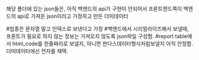 해당 폴더에 있는 json들은,
아직 백엔드의 api가 구현이 안되어서 프론트엔드쪽이 백엔드의 api로 가져온 json이라고 가정하고 만든 더미데이터

#업종은 문자열 말고 인덱스로 보낸다고 가정
#백엔드에서 시리얼라이즈해서 보낼때, 프론트가 필요로 하지 않는 정보는 가져오지 않도록 json파일 구성함.
#report table에서 html_code를 한줄짜리로 보낼지, 아니면 판다스데이터형식처럼보낼지 아직 안정함. 더미데이터에선 전자를 채택.